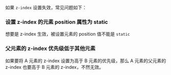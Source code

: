 如果 `z-index` 设置失效，常见问题如下：   

### 设置 z-index 的元素 position 属性为 static   

想要是 z-index 生效，被设置元素的 position 值不能是 `static`   

### 父元素的 z-index 优先级低于其他元素

如果要将 A 元素的 z-index 设置为高于 B 元素的优先级，那么 A 元素的父元素的 z-index 也要高于 B 元素的 z-index，不然无效。   

